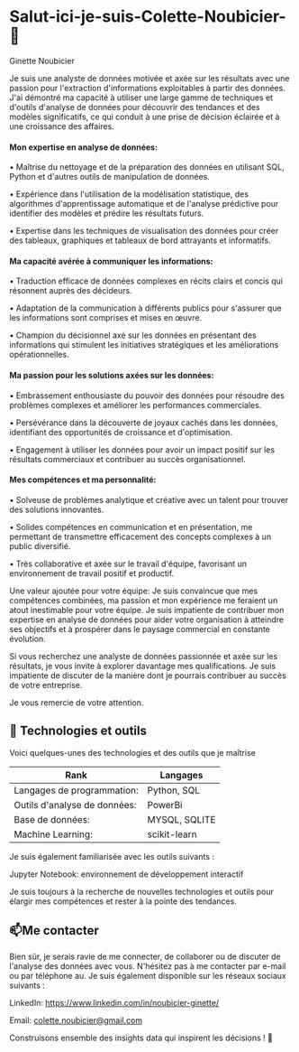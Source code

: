 
# Salut-ici-je-suis-Colette-Noubicier-👋
Ginette Noubicier

Je suis une analyste de données motivée et axée sur les résultats avec une passion pour l'extraction d'informations exploitables à partir des données. J'ai démontré ma capacité à utiliser une large gamme de techniques et d'outils d'analyse de données pour découvrir des tendances et des modèles significatifs, ce qui conduit à une prise de décision éclairée et à une croissance des affaires.

#### Mon expertise en analyse de données:

•	Maîtrise du nettoyage et de la préparation des données en utilisant SQL, Python et d'autres outils de manipulation de données.

•	Expérience dans l'utilisation de la modélisation statistique, des algorithmes d'apprentissage automatique et de l'analyse prédictive pour identifier des modèles et prédire les résultats futurs.

•	Expertise dans les techniques de visualisation des données pour créer des tableaux, graphiques et tableaux de bord attrayants et informatifs.

#### Ma capacité avérée à communiquer les informations:

•	Traduction efficace de données complexes en récits clairs et concis qui résonnent auprès des décideurs.

•	Adaptation de la communication à différents publics pour s'assurer que les informations sont comprises et mises en œuvre.

•	Champion du décisionnel axé sur les données en présentant des informations qui stimulent les initiatives stratégiques et les améliorations opérationnelles.

#### Ma passion pour les solutions axées sur les données:

•	Embrassement enthousiaste du pouvoir des données pour résoudre des problèmes complexes et améliorer les performances commerciales.

•	Persévérance dans la découverte de joyaux cachés dans les données, identifiant des opportunités de croissance et d'optimisation.

•	Engagement à utiliser les données pour avoir un impact positif sur les résultats commerciaux et contribuer au succès organisationnel.

#### Mes compétences et ma personnalité:

•	Solveuse de problèmes analytique et créative avec un talent pour trouver des solutions innovantes.

•	Solides compétences en communication et en présentation, me permettant de transmettre efficacement des concepts complexes à un public diversifié.

•	Très collaborative et axée sur le travail d'équipe, favorisant un environnement de travail positif et productif.

Une valeur ajoutée pour votre équipe:
Je suis convaincue que mes compétences combinées, ma passion et mon expérience me feraient un atout inestimable pour votre équipe. Je suis impatiente de contribuer mon expertise en analyse de données pour aider votre organisation à atteindre ses objectifs et à prospérer dans le paysage commercial en constante évolution.

Si vous recherchez une analyste de données passionnée et axée sur les résultats, je vous invite à explorer davantage mes qualifications. Je suis impatiente de discuter de la manière dont je pourrais contribuer au succès de votre entreprise.

Je vous remercie de votre attention.

  ## 🔧 Technologies et outils

Voici quelques-unes des technologies et des outils que je maîtrise 


|Rank| Langages |
|-----|---------------|
|Langages de programmation:|   Python, SQL|
|Outils d'analyse de données:|    PowerBi           |
|Base de données:|    MYSQL, SQLITE|
|Machine Learning:|  scikit-learn|



Je suis également familiarisée avec les outils suivants :

Jupyter Notebook: environnement de développement interactif

Je suis toujours à la recherche de nouvelles technologies et outils pour élargir mes compétences et rester à la pointe des tendances.

  ## 📫Me contacter
 
Bien sûr, je serais ravie de me connecter, de collaborer ou de discuter de l'analyse des données avec vous. N'hésitez pas à me contacter par e-mail ou par téléphone au. Je suis également disponible sur les réseaux sociaux suivants :

  LinkedIn: https://www.linkedin.com/in/noubicier-ginette/
  
  Email: colette.noubicier@gmail.com

Construisons ensemble des insights data qui inspirent les décisions ! 🚀
